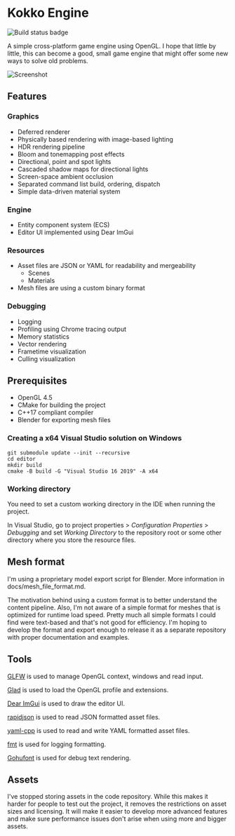 # Kokko Engine

![Build status badge](https://github.com/aleksigron/kokko/actions/workflows/build.yml/badge.svg)

A simple cross-platform game engine using OpenGL. I hope that little by little, this can become a good, small game engine that might offer some new ways to solve old problems.

![Screenshot](https://aleksigron.blob.core.windows.net/public/kokko-20210925.jpg)

## Features

### Graphics
- Deferred renderer
- Physically based rendering with image-based lighting
- HDR rendering pipeline
- Bloom and tonemapping post effects
- Directional, point and spot lights
- Cascaded shadow maps for directional lights
- Screen-space ambient occlusion
- Separated command list build, ordering, dispatch
- Simple data-driven material system

### Engine
- Entity component system (ECS)
- Editor UI implemented using Dear ImGui

### Resources
- Asset files are JSON or YAML for readability and mergeability
  - Scenes
  - Materials
- Mesh files are using a custom binary format

### Debugging
- Logging
- Profiling using Chrome tracing output
- Memory statistics
- Vector rendering
- Frametime visualization
- Culling visualization

## Prerequisites
- OpenGL 4.5
- CMake for building the project
- C++17 compliant compiler
- Blender for exporting mesh files

### Creating a x64 Visual Studio solution on Windows
```
git submodule update --init --recursive
cd editor
mkdir build
cmake -B build -G "Visual Studio 16 2019" -A x64
```

### Working directory
You need to set a custom working directory in the IDE when running the project.

In Visual Studio, go to project properties > _Configuration Properties_ > _Debugging_ and set _Working Directory_ to the repository root or some other directory where you store the resource files.

## Mesh format
I'm using a proprietary model export script for Blender. More information in docs/mesh_file_format.md.

The motivation behind using a custom format is to better understand the content pipeline. Also, I'm not aware of a simple format for meshes that is optimized for runtime load speed. Pretty much all simple formats I could find were text-based and that's not good for efficiency. I'm hoping to develop the format and export enough to release it as a separate repository with proper documentation and examples.

## Tools
[GLFW](https://github.com/glfw/glfw) is used to manage OpenGL context, windows and read input.

[Glad](https://github.com/Dav1dde/glad) is used to load the OpenGL profile and extensions.

[Dear ImGui](https://github.com/ocornut/imgui) is used to draw the editor UI.

[rapidjson](https://github.com/Tencent/rapidjson) is used to read JSON formatted asset files.

[yaml-cpp](https://github.com/jbeder/yaml-cpp) is used to read and write YAML formatted asset files.

[fmt](https://github.com/fmtlib/fmt) is used for logging formatting.

[Gohufont](https://github.com/hchargois/gohufont) is used for debug text rendering.

## Assets
I've stopped storing assets in the code repository. While this makes it harder for people to test out the project, it removes the restrictions on asset sizes and licensing. It will make it easier to develop more advanced features and make sure performance issues don't arise when using more and bigger assets.